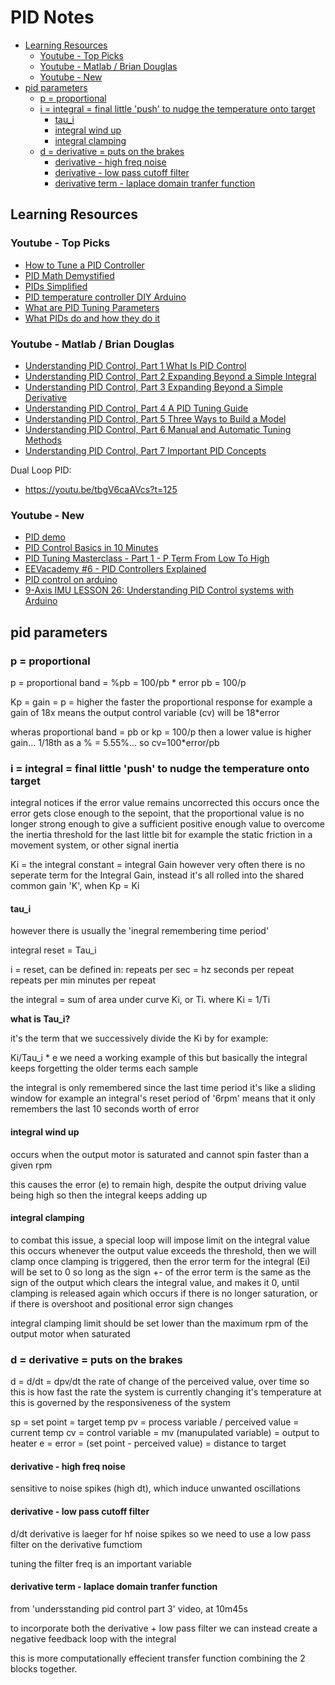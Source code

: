 # PID Notes

<!-- MarkdownTOC -->

* [Learning Resources](#learning-resources)
  * [Youtube - Top Picks](#youtube---top-picks)
  * [Youtube - Matlab / Brian Douglas](#youtube---matlab--brian-douglas)
  * [Youtube - New](#youtube---new)
* [pid parameters](#pid-parameters)
  * [p = proportional](#p--proportional)
  * [i = integral = final little 'push' to nudge the temperature onto target](#i--integral--final-little-push-to-nudge-the-temperature-onto-target)
    * [tau_i](#tau_i)
    * [integral wind up](#integral-wind-up)
    * [integral clamping](#integral-clamping)
  * [d = derivative = puts on the brakes](#d--derivative--puts-on-the-brakes)
    * [derivative - high freq noise](#derivative---high-freq-noise)
    * [derivative - low pass cutoff filter](#derivative---low-pass-cutoff-filter)
    * [derivative term - laplace domain tranfer function](#derivative-term---laplace-domain-tranfer-function)

<!-- /MarkdownTOC -->

<a id="learning-resources"></a>
## Learning Resources

<a id="youtube---top-picks"></a>
### Youtube - Top Picks

* [How to Tune a PID Controller](https://www.youtube.com/watch?v=IB1Ir4oCP5k)
* [PID Math Demystified](https://www.youtube.com/watch?v=JEpWlTl95Tw)
* [PIDs Simplified](https://www.youtube.com/watch?v=6OH-wOsVVjg)
* [PID temperature controller DIY Arduino](https://www.youtube.com/watch?v=LXhTFBGgskI)
* [What are PID Tuning Parameters](https://www.youtube.com/watch?v=1ImhKwpSmuc)
* [What PIDs do and how they do it](https://www.youtube.com/watch?v=0vqWyramGy8)

<a id="youtube---matlab--brian-douglas"></a>
### Youtube - Matlab / Brian Douglas

* [Understanding PID Control, Part 1 What Is PID Control](https://www.youtube.com/watch?v=wkfEZmsQqiA&t=25s)
* [Understanding PID Control, Part 2 Expanding Beyond a Simple Integral](https://www.youtube.com/watch?v=NVLXCwc8HzM)
* [Understanding PID Control, Part 3 Expanding Beyond a Simple Derivative](https://www.youtube.com/watch?v=7dUVdrs1e18&t=23s)
* [Understanding PID Control, Part 4 A PID Tuning Guide](https://www.youtube.com/watch?v=sFOEsA0Irjs)
* [Understanding PID Control, Part 5 Three Ways to Build a Model](https://www.youtube.com/watch?v=qhIjIu-Zk10)
* [Understanding PID Control, Part 6 Manual and Automatic Tuning Methods](https://www.youtube.com/watch?v=qj8vTO1eIHo)
* [Understanding PID Control, Part 7 Important PID Concepts](https://www.youtube.com/watch?v=tbgV6caAVcs)

Dual Loop PID:

* https://youtu.be/tbgV6caAVcs?t=125

<a id="youtube---new"></a>
### Youtube - New

* [PID demo](https://www.youtube.com/watch?v=qKy98Cbcltw)
* [PID Control Basics in 10 Minutes](https://www.youtube.com/watch?v=srLMG0jlRMk)
* [PID Tuning Masterclass - Part 1 - P Term From Low To High](https:/-/www.youtube.com/watch?v=27lMKi2inpk)
* [EEVacademy #6 - PID Controllers Explained](https://www.youtube.com/watch?v=VVOi2dbtxC0)
* [PID control on arduino](https://www.youtube.com/watch?v=crw0Hcc67RY)
* [9-Axis IMU LESSON 26: Understanding PID Control systems with Arduino](https://www.youtube.com/watch?v=t7ImNDOQIzM)

<a id="pid-parameters"></a>
## pid parameters

<a id="p--proportional"></a>
### p = proportional

p = proportional band = %pb = 100/pb * error
  pb = 100/p

Kp = gain = p = higher the faster the proportional response
 for example a gain of 18x means the output control variable (cv) will be 18*error

wheras proportional band = pb or kp = 100/p
then a lower value is higher gain... 1/18th as a % = 5.55%... so cv=100*error/pb

<a id="i--integral--final-little-push-to-nudge-the-temperature-onto-target"></a>
### i = integral = final little 'push' to nudge the temperature onto target

integral notices if the error value remains uncorrected
this occurs once the error gets close enough to the sepoint, 
that the proportional value is no longer strong enough to give a sufficient
positive enough value to overcome the inertia threshold for the last little bit
for example the static friction in a movement system, or other signal inertia

Ki = the integral constant = integral Gain
however very often there is no seperate term for the Integral Gain,
instead it's all rolled into the shared common gain 'K', when  Kp = Ki

<a id="tau_i"></a>
#### tau_i

however there is usually the 'inegral remembering time period'

integral reset = Tau_i

i = reset, can be defined in:
repeats per sec = hz
seconds per repeat
repeats per min
minutes per repeat

the integral = sum of area under curve
Ki, or Ti. where Ki = 1/Ti

**what is Tau_i?**

it's the term that we successively divide the Ki by
for example:

Ki/Tau_i * e
we need a working example of this
but basically the integral keeps forgetting the older terms each sample

the integral is only remembered since the last time period
it's like a sliding window
for example an integral's reset period of '6rpm'
means that it only remembers the last 10 seconds worth of error

<a id="integral-wind-up"></a>
#### integral wind up

occurs when the output motor is saturated
and cannot spin faster than a given rpm

this causes the error (e) to remain high, despite the output driving value being high
so then the integral keeps adding up

<a id="integral-clamping"></a>
#### integral clamping

to combat this issue, a special loop will impose limit on the integral value
this occurs whenever the output value exceeds the threshold, then we will clamp
once clamping is triggered, then the error term for the integral (Ei) will be set to 0
so long as the sign +- of the error term is the same as the sign of the output
which clears the integral value, and makes it 0, until clamping is released again
which occurs if there is no longer saturation, or if there is overshoot and positional error sign changes

integral clamping limit should be set lower than the maximum rpm of the output motor when saturated


<a id="d--derivative--puts-on-the-brakes"></a>
### d = derivative = puts on the brakes

d = d/dt = dpv/dt
the rate of change of the perceived value, over time
so this is how fast the rate the system is currently changing it's temperature at
this is governed by the responsiveness of the system

sp = set point = target temp
pv = process variable / perceived value = current temp
cv = control variable = mv (manupulated variable) = output to heater
e = error = (set point - perceived value) = distance to target


<a id="derivative---high-freq-noise"></a>
#### derivative - high freq noise

sensitive to noise spikes (high dt), which induce unwanted oscillations

<a id="derivative---low-pass-cutoff-filter"></a>
#### derivative - low pass cutoff filter

d/dt derivative is laeger for hf noise spikes
so we need to use a low pass filter on the derivative fumctiom

tuning the filter freq is an important variable

<a id="derivative-term---laplace-domain-tranfer-function"></a>
#### derivative term - laplace domain tranfer function

from 'undersstanding pid control part 3' video, at 10m45s

to incorporate both the derivative + low pass filter
we can instead create a negative feedback loop with the integral

this is more computationally effecient transfer function
combining the 2 blocks together.
